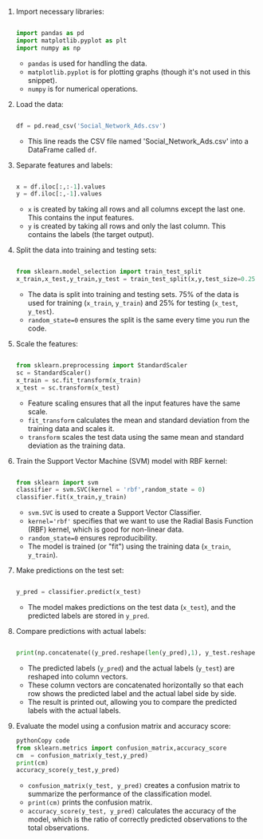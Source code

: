 1. Import necessary libraries:
    
    ```python
    
    import pandas as pd
    import matplotlib.pyplot as plt
    import numpy as np
    
    ```
    
    - `pandas` is used for handling the data.
    - `matplotlib.pyplot` is for plotting graphs (though it's not used in this snippet).
    - `numpy` is for numerical operations.
2. Load the data:
    
    ```python
    
    df = pd.read_csv('Social_Network_Ads.csv')
    
    ```
    
    - This line reads the CSV file named 'Social_Network_Ads.csv' into a DataFrame called `df`.
3. Separate features and labels:
    
    ```python
    
    x = df.iloc[:,:-1].values
    y = df.iloc[:,-1].values
    
    ```
    
    - `x` is created by taking all rows and all columns except the last one. This contains the input features.
    - `y` is created by taking all rows and only the last column. This contains the labels (the target output).
4. Split the data into training and testing sets:
    
    ```python
    
    from sklearn.model_selection import train_test_split
    x_train,x_test,y_train,y_test = train_test_split(x,y,test_size=0.25,random_state=0)
    
    ```
    
    - The data is split into training and testing sets. 75% of the data is used for training (`x_train`, `y_train`) and 25% for testing (`x_test`, `y_test`).
    - `random_state=0` ensures the split is the same every time you run the code.
5. Scale the features:
    
    ```python
    
    from sklearn.preprocessing import StandardScaler
    sc = StandardScaler()
    x_train = sc.fit_transform(x_train)
    x_test = sc.transform(x_test)
    
    ```
    
    - Feature scaling ensures that all the input features have the same scale.
    - `fit_transform` calculates the mean and standard deviation from the training data and scales it.
    - `transform` scales the test data using the same mean and standard deviation as the training data.
6. Train the Support Vector Machine (SVM) model with RBF kernel:
    
    ```python
    
    from sklearn import svm
    classifier = svm.SVC(kernel = 'rbf',random_state = 0)
    classifier.fit(x_train,y_train)
    
    ```
    
    - `svm.SVC` is used to create a Support Vector Classifier.
    - `kernel='rbf'` specifies that we want to use the Radial Basis Function (RBF) kernel, which is good for non-linear data.
    - `random_state=0` ensures reproducibility.
    - The model is trained (or "fit") using the training data (`x_train`, `y_train`).
7. Make predictions on the test set:
    
    ```python
    
    y_pred = classifier.predict(x_test)
    
    ```
    
    - The model makes predictions on the test data (`x_test`), and the predicted labels are stored in `y_pred`.
8. Compare predictions with actual labels:
    
    ```python
    
    print(np.concatenate((y_pred.reshape(len(y_pred),1), y_test.reshape(len(y_test),1)),1))
    
    ```
    
    - The predicted labels (`y_pred`) and the actual labels (`y_test`) are reshaped into column vectors.
    - These column vectors are concatenated horizontally so that each row shows the predicted label and the actual label side by side.
    - The result is printed out, allowing you to compare the predicted labels with the actual labels.
9. Evaluate the model using a confusion matrix and accuracy score:
    
    ```python
    pythonCopy code
    from sklearn.metrics import confusion_matrix,accuracy_score
    cm  = confusion_matrix(y_test,y_pred)
    print(cm)
    accuracy_score(y_test,y_pred)
    
    ```
    
    - `confusion_matrix(y_test, y_pred)` creates a confusion matrix to summarize the performance of the classification model.
    - `print(cm)` prints the confusion matrix.
    - `accuracy_score(y_test, y_pred)` calculates the accuracy of the model, which is the ratio of correctly predicted observations to the total observations.
